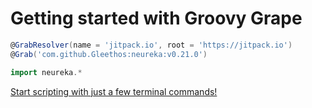 # Getting started with Groovy Grape

```groovy
@GrabResolver(name = 'jitpack.io', root = 'https://jitpack.io')
@Grab('com.github.Gleethos:neureka:v0.21.0')

import neureka.*
```

[Start scripting with just a few terminal commands!](https://github.com/Gleethos/neureka/blob/master/docs/markdown/cookbook/neureka_in_groovy_scripts.md)
